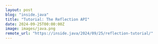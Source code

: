 ```yaml
---
layout: post
blog: "inside.java"
title: "Tutorial: The Reflection API"
date: 2024-09-25T00:00:00Z
image: images/java.png
remote_url: "https://inside.java/2024/09/25/reflection-tutorial/"
---
```

